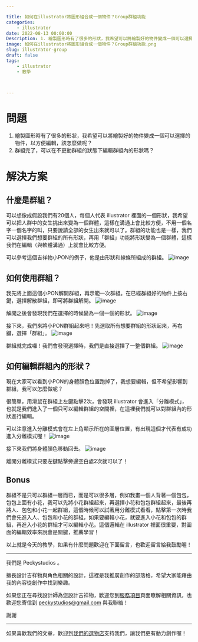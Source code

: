```yaml
---

title: 如何在illustrator將圖形組合成一個物件？Group群組功能
categories:
    - illustrator
date: 2022-08-13 00:00:00
Description: 1. 繪製圖形時有了很多的形狀，我希望可以將繪製好的物件變成一個可以選擇的物件，以方便編輯，該怎麼做呢？2. 群組完了，可以在不更動群組的狀態下編輯群組內的形狀嗎？
image: 如何在illustrator將圖形組合成一個物件？Group群組功能.png
slug: illustrator-group
draft: false
tags:
    - illustrator
    - 教學



---
```


# 問題

1. 繪製圖形時有了很多的形狀，我希望可以將繪製好的物件變成一個可以選擇的物件，以方便編輯，該怎麼做呢？
2. 群組完了，可以在不更動群組的狀態下編輯群組內的形狀嗎？

# 解決方案
## 什麼是群組？
可以想像成假設我們有20個人，每個人代表 illustrator 裡面的一個形狀，我希望可以把人群中的女生挑出來變為一個群體，這樣在溝通上會比較方便，不用一個名字一個名字的叫，只要說請全部的女生出來就可以了。群組的功能也是一樣，我們可以選擇我們想要群組的所有形狀，再用「群組」功能將形狀變為一個群體，這樣我們在編輯（與軟體溝通）上就會比較方便。

可以參考這個吉祥物小PON的例子，他是由形狀和線條所組成的群組。
![image](3C8762CF-6056-495C-9501-8786027DD2D3.png)

## 如何使用群組？
我先將上面這個小PON解開群組，再示範一次群組。在已經群組好的物件上按右鍵，選擇解散群組，即可將群組解開。
![image](2EF96CF0-8157-4209-9A07-13A7062A63F5.png)

解開之後會發現我們在選擇的時候變為一個一個的形狀。
![image](B7D4CD71-E141-4BD9-8105-081EC0BAA4AB.png)

接下來，我們來將小PON群組起來吧！先選取所有想要群組的形狀起來，再右鍵，選擇「群組」。
![image](EA7CFBAE-3B1F-41CB-8DD5-202882DC970A.png)

群組就完成囉！我們會發現選擇時，我們是直接選擇了一整個群組。
![image](A98B8E40-9082-4B69-9D74-506C4B2C3EBF.png)

## 如何編輯群組內的形狀？
現在大家可以看到小PON的身體顏色位置跑掉了，我想要編輯，但不希望影響到群組，我可以怎麼做呢？

很簡單，用滑鼠在群組上左鍵點擊2次，會發現 illustrator 會進入「分離模式」，也就是我們進入了一個只可以編輯群組的空間裡，在這裡我們就可以對群組內的形狀進行編輯。

可以注意進入分離模式會在左上角顯示所在的圖層位置，有出現這個才代表有成功進入分離模式喔！
![image](D800ECBD-79D9-4ED6-AE72-1F07A1BF8BA6.png)

接下來我們將身體顏色移動回去。
![image](00A267FB-6D61-46A6-BC88-B0CDAA4042E8.png)

離開分離模式只要左鍵點擊旁邊空白處2次就可以了！

## Bonus
群組不是只可以群組一層而已，而是可以很多層，例如我畫一個人背著一個包包，包包上面有小花，我可以先將小花群組起來，再選擇小花和包包群組起來，最後再將人、包包和小花一起群組，這個時候可以試著用分離模式看看，點擊第一次時我們會先進入人、包包和小花的群組，如果要編輯小花，就要進入小花和包包的群組，再進入小花的群組才可以編輯小花。這個邏輯在 illustrator 裡面很重要，對圖面的編輯效率來說會是關鍵，推薦學習！

以上就是今天的教學，如果有什麼問題歡迎在下面留言，也歡迎留言給我鼓勵喔！

---

我們是 Peckystudios 。

擅長設計吉祥物與角色相關的設計，這裡是我推廣創作的部落格，希望大家能藉由我的內容從創作中找到樂趣。

如果您正在尋找設計師為您設計吉祥物，歡迎您到[服務項目](https://peckyhsieh.wixsite.com/peckystudiosservice)頁面瞭解相關資訊，也歡迎您寄信到 peckystudios@gmail.com 與我聯絡！

謝謝

---

如果喜歡我們的文章，歡迎到[我們的選物店](https://www.rakuten.com.tw/shop/peckystudio/)支持我們，讓我們更有動力創作喔！